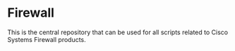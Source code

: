 # Firewall  

This is the central repository that can be used for all scripts related to Cisco Systems Firewall products.
